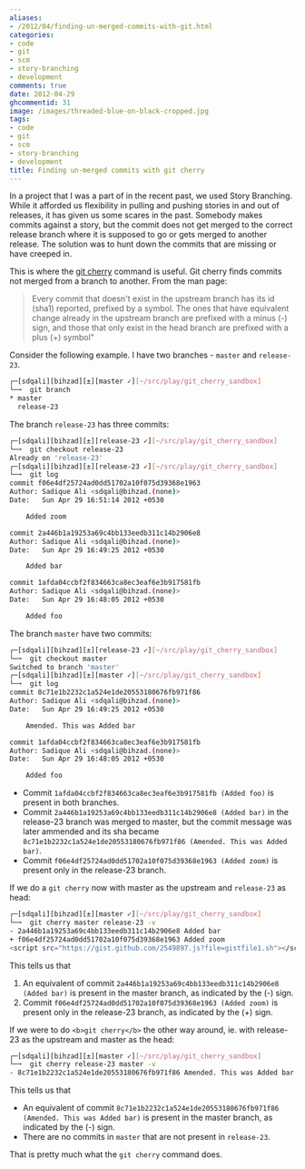 ```yaml
---
aliases:
- /2012/04/finding-un-merged-commits-with-git.html
categories:
- code
- git
- scm
- story-branching
- development
comments: true
date: 2012-04-29
ghcommentid: 31
image: /images/threaded-blue-on-black-cropped.jpg
tags:
- code
- git
- scm
- story-branching
- development
title: Finding un-merged commits with git cherry
---
```


In a project that I was a part of in the recent past, we used Story Branching. While it afforded us flexibility in pulling and pushing stories in and out of releases, it has given us some scares in the past. Somebody makes commits against a story, but the commit does not get merged to the correct release branch where it is supposed to go or gets merged to another release. The solution was to hunt down the commits that are missing or have creeped in.

This is where the [git cherry](http://linux.die.net/man/1/git-cherry) command is useful. Git cherry finds commits not merged from a branch to another. From the man page:

> Every commit that doesn't exist in the upstream branch has its id (sha1) reported, prefixed by a symbol. The ones that have equivalent change already in the upstream branch are prefixed with a minus (-) sign, and those that only exist in the head branch are prefixed with a plus (+) symbol"

<!--more-->

Consider the following example. I have two branches - `master` and `release-23`.

```bash
┌─[sdqali][bihzad][±][master ✓][~/src/play/git_cherry_sandbox]
└─➞  git branch
* master
  release-23
```

The branch `release-23` has three commits:

```bash
┌─[sdqali][bihzad][±][release-23 ✓][~/src/play/git_cherry_sandbox]
└─➞  git checkout release-23
Already on 'release-23'
┌─[sdqali][bihzad][±][release-23 ✓][~/src/play/git_cherry_sandbox]
└─➞  git log
commit f06e4df25724ad0dd51702a10f075d39368e1963
Author: Sadique Ali <sdqali@bihzad.(none)>
Date:   Sun Apr 29 16:51:14 2012 +0530

    Added zoom

commit 2a446b1a19253a69c4bb133eedb311c14b2906e8
Author: Sadique Ali <sdqali@bihzad.(none)>
Date:   Sun Apr 29 16:49:25 2012 +0530

    Added bar

commit 1afda04ccbf2f834663ca8ec3eaf6e3b917581fb
Author: Sadique Ali <sdqali@bihzad.(none)>
Date:   Sun Apr 29 16:48:05 2012 +0530

    Added foo
```

The branch `master` have two commits:

```bash
┌─[sdqali][bihzad][±][release-23 ✓][~/src/play/git_cherry_sandbox]
└─➞  git checkout master
Switched to branch 'master'
┌─[sdqali][bihzad][±][master ✓][~/src/play/git_cherry_sandbox]
└─➞  git log
commit 8c71e1b2232c1a524e1de20553180676fb971f86
Author: Sadique Ali <sdqali@bihzad.(none)>
Date:   Sun Apr 29 16:49:25 2012 +0530

    Amended. This was Added bar

commit 1afda04ccbf2f834663ca8ec3eaf6e3b917581fb
Author: Sadique Ali <sdqali@bihzad.(none)>
Date:   Sun Apr 29 16:48:05 2012 +0530

    Added foo
```

* Commit `1afda04ccbf2f834663ca8ec3eaf6e3b917581fb (Added foo)` is present in both branches.
* Commit `2a446b1a19253a69c4bb133eedb311c14b2906e8 (Added bar)` in the release-23 branch was merged to master, but the commit message was later ammended and its sha became `8c71e1b2232c1a524e1de20553180676fb971f86 (Amended. This was Added bar)`.
* Commit `f06e4df25724ad0dd51702a10f075d39368e1963 (Added zoom)` is present only in the release-23 branch.

If we do a `git cherry` now with master as the upstream and `release-23` as head:

```bash
┌─[sdqali][bihzad][±][master ✓][~/src/play/git_cherry_sandbox]
└─➞  git cherry master release-23 -v
- 2a446b1a19253a69c4bb133eedb311c14b2906e8 Added bar
+ f06e4df25724ad0dd51702a10f075d39368e1963 Added zoom
<script src="https://gist.github.com/2549897.js?file=gistfile1.sh"></script>
```

This tells us that

1. An equivalent of commit `2a446b1a19253a69c4bb133eedb311c14b2906e8 (Added bar)` is present in the master branch, as indicated by the (-) sign.
2. Commit `f06e4df25724ad0dd51702a10f075d39368e1963 (Added zoom)` is present only in the release-23 branch, as indicated by the (+) sign.

If we were to do `<b>git cherry</b>` the other way around, ie. with release-23 as the upstream and master as the head:

```bash
┌─[sdqali][bihzad][±][master ✓][~/src/play/git_cherry_sandbox]
└─➞  git cherry release-23 master -v
- 8c71e1b2232c1a524e1de20553180676fb971f86 Amended. This was Added bar
```

This tells us that

* An equivalent of commit `8c71e1b2232c1a524e1de20553180676fb971f86 (Amended. This was Added bar)` is present in the master branch, as indicated by the (-) sign.
* There are no commits in `master` that are not present in `release-23`.

That is pretty much what the `git cherry` command does.